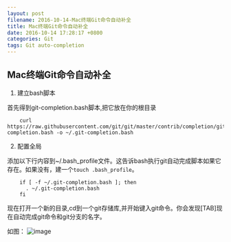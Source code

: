 ```yaml
---
layout: post
filename: 2016-10-14-Mac终端Git命令自动补全
title: Mac终端Git命令自动补全
date: 2016-10-14 17:28:17 +0800
categories: Git
tags: Git auto-completion
---
```


## Mac终端Git命令自动补全

1. 建立bash脚本

首先得到git-completion.bash脚本,把它放在你的根目录

        curl https://raw.githubusercontent.com/git/git/master/contrib/completion/git-completion.bash -o ~/.git-completion.bash

2. 配置全局

添加以下行内容到~/.bash_profile文件。这告诉bash执行git自动完成脚本如果它存在。如果没有，建一个`touch .bash_profile`。

        if [ -f ~/.git-completion.bash ]; then
          . ~/.git-completion.bash
        fi

现在打开一个新的目录,cd到一个git存储库,并开始键入git命令。你会发现[TAB]现在自动完成git命令和git分支的名字。

如图：
![image](../images/post/git01.jpg)
